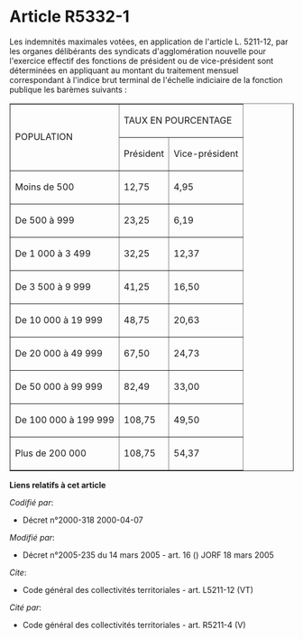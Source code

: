 # Article R5332-1

Les indemnités maximales votées, en application de l'article L. 5211-12, par les organes délibérants des syndicats
d'agglomération nouvelle pour l'exercice effectif des fonctions de président ou de vice-président sont déterminées en
appliquant au montant du traitement mensuel correspondant à l'indice brut terminal de l'échelle indiciaire de la fonction
publique les barèmes suivants : 

<table align="center" cellpadding="0" cellspacing="0" border="1">
  <tbody>
    <tr>
      <td rowspan="2">

POPULATION 

</td>
      <td colspan="2">

TAUX EN POURCENTAGE 

</td>
    </tr>
    <tr>
      <td>

Président 

</td>
      <td>

Vice-président 

</td>
    </tr>
    <tr>
      <td>

Moins de 500 

</td>
      <td>

12,75 

</td>
      <td>

4,95 

</td>
    </tr>
    <tr>
      <td>

De 500 à 999 

</td>
      <td>

23,25 

</td>
      <td>

6,19 

</td>
    </tr>
    <tr>
      <td>

De 1 000 à 3 499 

</td>
      <td>

32,25 

</td>
      <td>

12,37 

</td>
    </tr>
    <tr>
      <td>

De 3 500 à 9 999 

</td>
      <td>

41,25 

</td>
      <td>

16,50 

</td>
    </tr>
    <tr>
      <td>

De 10 000 à 19 999 

</td>
      <td>

48,75 

</td>
      <td>

20,63 

</td>
    </tr>
    <tr>
      <td>

De 20 000 à 49 999 

</td>
      <td>

67,50 

</td>
      <td>

24,73 

</td>
    </tr>
    <tr>
      <td>

De 50 000 à 99 999 

</td>
      <td>

82,49 

</td>
      <td>

33,00 

</td>
    </tr>
    <tr>
      <td>

De 100 000 à 199 999 

</td>
      <td>

108,75 

</td>
      <td>

49,50 

</td>
    </tr>
    <tr>
      <td>

Plus de 200 000 

</td>
      <td>

108,75 

</td>
      <td>

54,37

</td>
    </tr>
  </tbody>
</table>

**Liens relatifs à cet article**

_Codifié par_:

  - Décret n°2000-318 2000-04-07

_Modifié par_:

  - Décret n°2005-235 du 14 mars 2005 - art. 16 () JORF 18 mars 2005

_Cite_:

  - Code général des collectivités territoriales - art. L5211-12 (VT)

_Cité par_:

  - Code général des collectivités territoriales - art. R5211-4 (V)
